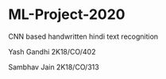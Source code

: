 # ML-Project-2020
CNN based handwritten hindi text recognition

Yash Gandhi 2K18/CO/402

Sambhav Jain 2K18/CO/313
